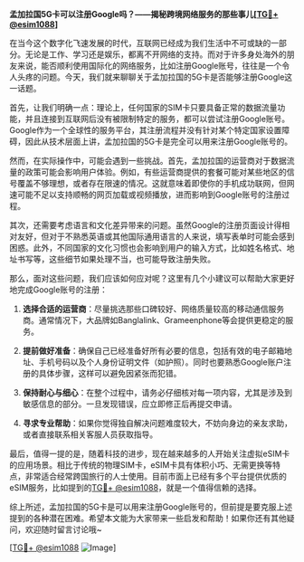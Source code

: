 **孟加拉国5G卡可以注册Google吗？——揭秘跨境网络服务的那些事儿[[TG💪+ @esim1088](https://t.me/s/esim1088)]**

在当今这个数字化飞速发展的时代，互联网已经成为我们生活中不可或缺的一部分。无论是工作、学习还是娱乐，都离不开网络的支持。而对于许多身处海外的朋友来说，能否顺利使用国际化的网络服务，比如注册Google账号，往往是一个令人头疼的问题。今天，我们就来聊聊关于孟加拉国的5G卡是否能够注册Google这一话题。

首先，让我们明确一点：理论上，任何国家的SIM卡只要具备正常的数据流量功能，并且连接到互联网后没有被限制特定的服务，都可以尝试注册Google账号。Google作为一个全球性的服务平台，其注册流程并没有针对某个特定国家设置障碍，因此从技术层面上讲，孟加拉国的5G卡是完全可以用来注册Google账号的。

然而，在实际操作中，可能会遇到一些挑战。首先，孟加拉国的运营商对于数据流量的政策可能会影响用户体验。例如，有些运营商提供的套餐可能对某些地区的信号覆盖不够理想，或者存在限速的情况。这就意味着即使你的手机成功联网，但网速可能不足以支持顺畅的网页加载或视频播放，进而影响到Google账号的注册过程。

其次，还需要考虑语言和文化差异带来的问题。虽然Google的注册页面设计得相对友好，但对于不熟悉英语或其他国际通用语言的人来说，填写表单时可能会感到困惑。此外，不同国家的文化习惯也会影响到用户的输入方式，比如姓名格式、地址书写等，这些细节如果处理不当，也可能导致注册失败。

那么，面对这些问题，我们应该如何应对呢？这里有几个小建议可以帮助大家更好地完成Google账号的注册：

1. **选择合适的运营商**：尽量挑选那些口碑较好、网络质量较高的移动通信服务商。通常情况下，大品牌如Banglalink、Grameenphone等会提供更稳定的服务。
   
2. **提前做好准备**：确保自己已经准备好所有必要的信息，包括有效的电子邮箱地址、手机号码以及个人身份证明文件（如护照）。同时也要熟悉Google账户注册的具体步骤，这样可以避免因紧张而犯错。

3. **保持耐心与细心**：在整个过程中，请务必仔细核对每一项内容，尤其是涉及到敏感信息的部分。一旦发现错误，应立即修正后再提交申请。

4. **寻求专业帮助**：如果你觉得独自解决问题难度较大，不妨向身边的亲友求助，或者直接联系相关客服人员获取指导。

最后，值得一提的是，随着科技的进步，现在越来越多的人开始关注虚拟eSIM卡的应用场景。相比于传统的物理SIM卡，eSIM卡具有体积小巧、无需更换等特点，非常适合经常跨国旅行的人士使用。目前市面上已经有多个平台提供优质的eSIM服务，比如提到的[TG💪+ @esim1088](https://t.me/s/esim1088)，就是一个值得信赖的选择。

综上所述，孟加拉国的5G卡是可以用来注册Google账号的，但前提是要克服上述提到的各种潜在困难。希望本文能为大家带来一些启发和帮助！如果你还有其他疑问，欢迎随时留言讨论哦~

[[TG💪+ @esim1088](https://t.me/s/esim1088) ![Image](https://i.postimg.cc/4NQfJmqS/Snipaste-2025-05-13-00-14-12.png)]